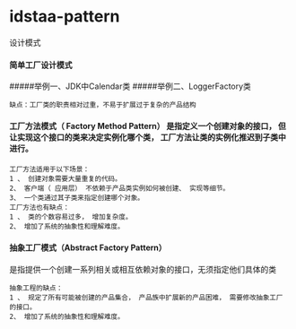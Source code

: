 # idstaa-pattern
设计模式

#### 简单工厂设计模式
#####举例一、JDK中Calendar类
#####举例二、LoggerFactory类
````
缺点：工厂类的职责相对过重，不易于扩展过于复杂的产品结构
````


#### 工厂方法模式（ Factory Method Pattern） 是指定义一个创建对象的接口， 但让实现这个接口的类来决定实例化哪个类， 工厂方法让类的实例化推迟到子类中进行。
````
工厂方法适用于以下场景：
1 、 创建对象需要大量重复的代码。
2、 客户端（ 应用层） 不依赖于产品类实例如何被创建、 实现等细节。
3、 一个类通过其子类来指定创建哪个对象。
工厂方法也有缺点：
1 、 类的个数容易过多， 增加复杂度。
2、 增加了系统的抽象性和理解难度。
````

#### 抽象工厂模式（Abstract Factory Pattern）
是指提供一个创建一系列相关或相互依赖对象的接口，无须指定他们具体的类
````
抽象工程的缺点：
1 、 规定了所有可能被创建的产品集合， 产品族中扩展新的产品困难， 需要修改抽象工厂
的接口。
2、 增加了系统的抽象性和理解难度。
````

